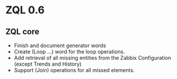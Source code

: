 # ZQL 0.6

## ZQL core
* Finish and document generator words
* Create (Loop ...) word for the loop operations.
* Add retrieval of all missing entities from the Zabbix Configuration (except Trends and History)
* Support (Join) operations for all missed elements.